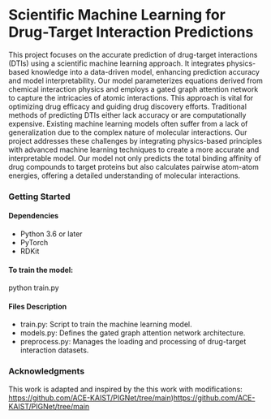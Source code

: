# Scientific Machine Learning for Drug-Target Interaction Predictions
This project focuses on the accurate prediction of drug-target interactions (DTIs) using a scientific machine learning approach. It integrates physics-based knowledge into a data-driven model, enhancing prediction accuracy and model interpretability. Our model parameterizes equations derived from chemical interaction physics and employs a gated graph attention network to capture the intricacies of atomic interactions. This approach is vital for optimizing drug efficacy and guiding drug discovery efforts. Traditional methods of predicting DTIs either lack accuracy or are computationally expensive. Existing machine learning models often suffer from a lack of generalization due to the complex nature of molecular interactions. Our project addresses these challenges by integrating physics-based principles with advanced machine learning techniques to create a more accurate and interpretable model. Our model not only predicts the total binding affinity of drug compounds to target proteins but also calculates pairwise atom-atom energies, offering a detailed understanding of molecular interactions.

### Getting Started
#### Dependencies
- Python 3.6 or later
- PyTorch
- RDKit

#### To train the model:
python train.py

#### Files Description
- train.py: Script to train the machine learning model.
- models.py: Defines the gated graph attention network architecture.
- preprocess.py: Manages the loading and processing of drug-target interaction datasets.

### Acknowledgments
This work is adapted and inspired by the this work with modifications: https://github.com/ACE-KAIST/PIGNet/tree/main)https://github.com/ACE-KAIST/PIGNet/tree/main 
